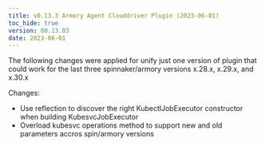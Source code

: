 ```yaml
---
title: v0.13.3 Armory Agent Clouddriver Plugin (2023-06-01)
toc_hide: true
version: 00.13.03
date: 2023-06-01
---
```


The following changes were applied for unify just one version of plugin that could work for
the last three spinnaker/armory versions x.28.x, x.29.x, and x.30.x

Changes:
- Use reflection to discover the right KubectlJobExecutor constructor when building KubesvcJobExecutor
- Overload kubesvc operations method to support new and old parameters accros spin/armory versions
